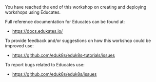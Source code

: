 You have reached the end of this workshop on creating and deploying workshops using Educates.

Full reference documentation for Educates can be found at:

* https://docs.edukates.io/

To provide feedback and/or suggestions on how this workshop could be improved use:

* https://github.com/eduk8s/eduk8s-tutorials/issues

To report bugs related to Educates use:

* https://github.com/eduk8s/eduk8s/issues
